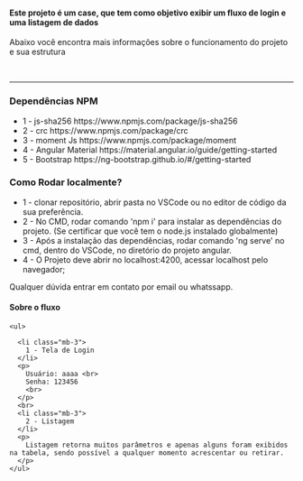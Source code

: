   <section>
    <h4>Este projeto é um case, que tem como objetivo exibir um fluxo de login e uma listagem de dados</h4>
    <p>Abaixo você encontra mais informações sobre o funcionamento do projeto e sua estrutura</p>
    <br>
    <hr>
  </section>

### Dependências NPM

<ul>
  <li>
      1 -  js-sha256
     https://www.npmjs.com/package/js-sha256
  </li>
    <li>
     2 - crc
https://www.npmjs.com/package/crc
  </li>
  <li>
     3 - moment Js
https://www.npmjs.com/package/moment
  </li>
  <li>
      4 - Angular Material
https://material.angular.io/guide/getting-started
  <li>
     5 - Bootstrap
https://ng-bootstrap.github.io/#/getting-started

  </li>


</ul>

### Como Rodar localmente?

<ul> 
  <li> 
1 - clonar repositório, abrir pasta no VSCode ou no editor de código da sua preferência.
  </li>
  <li>
2 - No CMD, rodar comando 'npm i' para instalar as dependências do projeto. (Se certificar que você tem o node.js instalado globalmente)
  </li>
  <li>
3 - Após a instalação das dependências, rodar comando 'ng serve' no cmd, dentro do VSCode, no diretório do projeto angular.
  </li>
  <li>
4 - O Projeto deve abrir no localhost:4200, acessar localhost pelo navegador;
  </li>
</ul>
Qualquer dúvida entrar em contato por email ou whatssapp.

####  Sobre o fluxo

    <ul>

      <li class="mb-3">
        1 - Tela de Login
      </li>
      <p>
        Usuário: aaaa <br>
        Senha: 123456
        <br>
      </p>
      <br>
      <li class="mb-3">
        2 - Listagem
      </li>
      <p>
        Listagem retorna muitos parâmetros e apenas alguns foram exibidos na tabela, sendo possível a qualquer momento acrescentar ou retirar.
      </p>
    </ul>
  



  </section>
